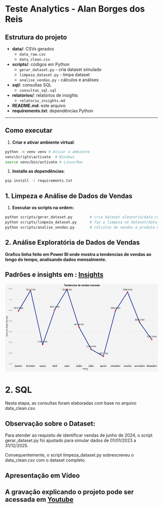 # Teste Analytics - Alan Borges dos Reis

## Estrutura do projeto
- **data/**: CSVs gerados
  - `data_raw.csv`
  - `data_clean.csv`
- **scripts/**: códigos em Python
  - `gerar_dataset.py` - cria dataset simulado
  - `limpeza_dataset.py` - limpa dataset
  - `analise_vendas.py` - cálculos e análises
- **sql/**: consultas SQL
  - `consultas_sql.sql`
- **relatorios/**: relatórios de insights
  - `relatorio_insights.md`
- **README.md**: este arquivo
- **requirements.txt**: dependências Python

---

## Como executar

1. **Criar e ativar ambiente virtual**:

```bash
python -m venv venv # Ativar o ambiente
venv\Scripts\activate  # Windows
source venv/bin/activate # Linux/Mac
```

1. **Installe as dependências**:

```bash
pip install -r requirements.txt
```

## 1. Limpeza e Análise de Dados de Vendas
1. **Executar os scripts na ordem:**
```bash
python scripts/gerar_dataset.py        # cria dataset aleatorio/data_raw.csv
python scripts/limpeza_dataset.py      # faz a limpeza no dataset/data_clean.csv
python scripts/analise_vendas.py       # cálculos de vendas e produto mais vendido
```

## 2. Análise Exploratória de Dados de Vendas
**Grafico linha feito em Power BI onde mostra a tendencias de vendas ao longo do tempo, analisando dados mensalmente.**

## Padrões e insights em : [Insights](relatorios/relatorio_insights.md)


![grafico - power bi](/images/grafico-powerbi.jpg)


# 2. SQL
Nesta etapa, as consultas foram elaboradas com base no arquivo data_clean.csv.

## Observação sobre o Dataset:
Para atender ao requisito de identificar vendas de junho de 2024, o script gerar_dataset.py foi ajustado para simular dados de 01/01/2023 a 31/12/2025.

Consequentemente, o script limpeza_dataset.py sobrescreveu o data_clean.csv com o dataset completo.


## Apresentação em Vídeo
## A gravação explicando o projeto pode ser acessada em [Youtube](https://youtu.be/ujBTeluvPyA)